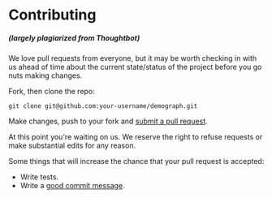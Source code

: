 # Contributing
##### (largely plagiarized from Thoughtbot)

We love pull requests from everyone, but it may be worth checking in with us ahead of time about the current state/status of the project before you go nuts making changes.

Fork, then clone the repo:

    git clone git@github.com:your-username/demograph.git

Make changes, push to your fork and [submit a pull request][pr].

[pr]: https://github.com/datu925/demograph/compare/

At this point you're waiting on us. We reserve the right to refuse requests or make substantial edits for any reason.

Some things that will increase the chance that your pull request is accepted:

* Write tests.
* Write a [good commit message][commit].

[commit]: http://tbaggery.com/2008/04/19/a-note-about-git-commit-messages.html